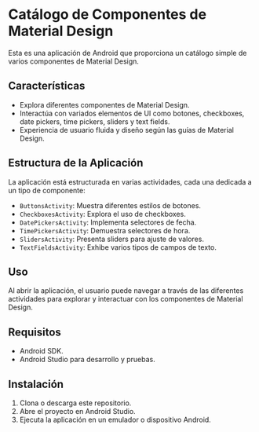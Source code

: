 
# Catálogo de Componentes de Material Design

Esta es una aplicación de Android que proporciona un catálogo simple de varios componentes de Material Design.

## Características

- Explora diferentes componentes de Material Design.
- Interactúa con variados elementos de UI como botones, checkboxes, date pickers, time pickers, sliders y text fields.
- Experiencia de usuario fluida y diseño según las guías de Material Design.

## Estructura de la Aplicación

La aplicación está estructurada en varias actividades, cada una dedicada a un tipo de componente:

- `ButtonsActivity`: Muestra diferentes estilos de botones.
- `CheckboxesActivity`: Explora el uso de checkboxes.
- `DatePickersActivity`: Implementa selectores de fecha.
- `TimePickersActivity`: Demuestra selectores de hora.
- `SlidersActivity`: Presenta sliders para ajuste de valores.
- `TextFieldsActivity`: Exhibe varios tipos de campos de texto.

## Uso

Al abrir la aplicación, el usuario puede navegar a través de las diferentes actividades para explorar y interactuar con los componentes de Material Design.

## Requisitos

- Android SDK.
- Android Studio para desarrollo y pruebas.

## Instalación

1. Clona o descarga este repositorio.
2. Abre el proyecto en Android Studio.
3. Ejecuta la aplicación en un emulador o dispositivo Android.
